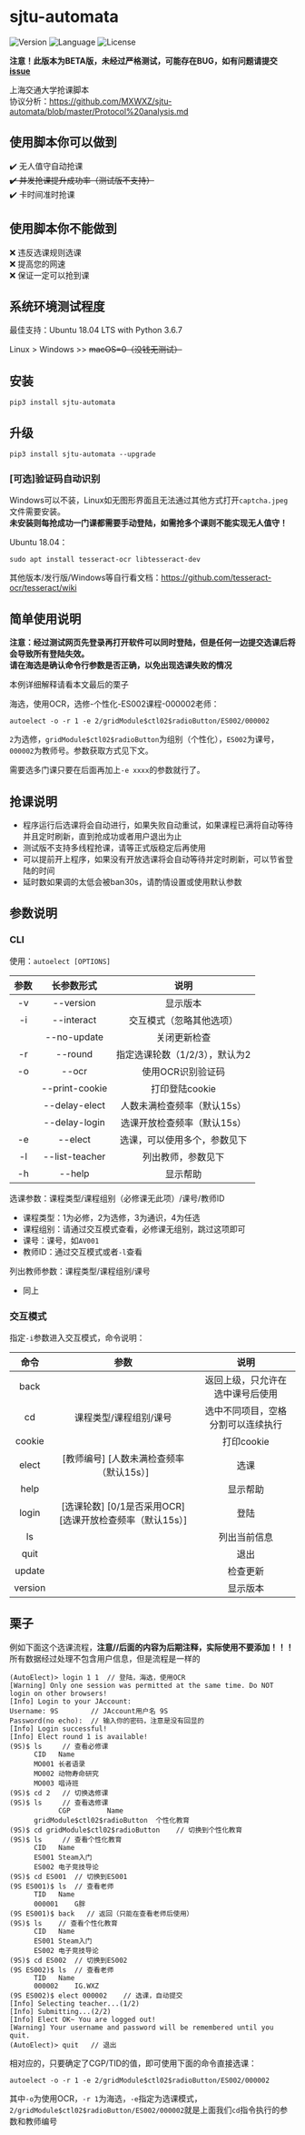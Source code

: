 # sjtu-automata
![Version](https://img.shields.io/badge/Version-0.1.3-blue.svg) ![Language](https://img.shields.io/badge/Language-Python3-red.svg) ![License](https://img.shields.io/badge/License-GPL--3.0-yellow.svg)

**注意！此版本为BETA版，未经过严格测试，可能存在BUG，如有问题请提交[issue](https://github.com/MXWXZ/AutoElect/issues)**

上海交通大学抢课脚本\
协议分析：<https://github.com/MXWXZ/sjtu-automata/blob/master/Protocol%20analysis.md>

## 使用脚本你可以做到
:heavy_check_mark: 无人值守自动抢课\
~~:heavy_check_mark: 并发抢课提升成功率（测试版不支持）~~\
:heavy_check_mark: 卡时间准时抢课

## 使用脚本你不能做到
:x: 违反选课规则选课\
:x: 提高您的网速\
:x: 保证一定可以抢到课

## 系统环境测试程度
最佳支持：Ubuntu 18.04 LTS with Python 3.6.7

Linux > Windows >> ~~macOS=0（没钱无测试）~~

## 安装
    
    pip3 install sjtu-automata

## 升级

    pip3 install sjtu-automata --upgrade

### [可选]验证码自动识别
Windows可以不装，Linux如无图形界面且无法通过其他方式打开`captcha.jpeg`文件需要安装。\
**未安装则每抢成功一门课都需要手动登陆，如需抢多个课则不能实现无人值守！**

Ubuntu 18.04：

    sudo apt install tesseract-ocr libtesseract-dev

其他版本/发行版/Windows等自行看文档：https://github.com/tesseract-ocr/tesseract/wiki
    
## 简单使用说明
**注意：经过测试网页先登录再打开软件可以同时登陆，但是任何一边提交选课后将会导致所有登陆失效。**\
**请在海选是确认命令行参数是否正确，以免出现选课失败的情况**

本例详细解释请看本文最后的栗子

海选，使用OCR，选修-个性化-ES002课程-000002老师：

    autoelect -o -r 1 -e 2/gridModule$ctl02$radioButton/ES002/000002

`2`为选修，`gridModule$ctl02$radioButton`为组别（个性化），`ES002`为课号，`000002`为教师号。参数获取方式见下文。

需要选多门课只要在后面再加上`-e xxxx`的参数就行了。

## 抢课说明
- 程序运行后选课将会自动进行，如果失败自动重试，如果课程已满将自动等待并且定时刷新，直到抢成功或者用户退出为止
- 测试版不支持多线程抢课，请等正式版稳定后再使用
- 可以提前开上程序，如果没有开放选课将会自动等待并定时刷新，可以节省登陆的时间
- 延时数如果调的太低会被ban30s，请酌情设置或使用默认参数

## 参数说明
### CLI
使用：`autoelect [OPTIONS]`

|参数|长参数形式|说明|
|:--:|:--:|:--:|
|-v|--version|显示版本|
|-i|--interact|交互模式（忽略其他选项）|
||--no-update|关闭更新检查|
|-r|--round|指定选课轮数（1/2/3），默认为2|
|-o|--ocr|使用OCR识别验证码|
||--print-cookie|打印登陆cookie|
||--delay-elect|人数未满检查频率（默认15s）|
||--delay-login|选课开放检查频率（默认15s）|
|-e|--elect|选课，可以使用多个，参数见下|
|-l|--list-teacher|列出教师，参数见下|
|-h|--help|显示帮助|

选课参数：课程类型/课程组别（必修课无此项）/课号/教师ID
- 课程类型：1为必修，2为选修，3为通识，4为任选
- 课程组别：请通过交互模式查看，必修课无组别，跳过这项即可
- 课号：课号，如`AV001`
- 教师ID：通过交互模式或者`-l`查看

列出教师参数：课程类型/课程组别/课号
- 同上

### 交互模式
指定`-i`参数进入交互模式，命令说明：

|命令|参数|说明|
|:--:|:--:|:--:|
|back||返回上级，只允许在选中课号后使用|
|cd|课程类型/课程组别/课号|选中不同项目，空格分割可以连续执行|
|cookie||打印cookie|
|elect|[教师编号] [人数未满检查频率（默认15s）]|选课|
|help||显示帮助|
|login|[选课轮数] [0/1是否采用OCR] [选课开放检查频率（默认15s）]|登陆|
|ls||列出当前信息|
|quit||退出|
|update||检查更新|
|version||显示版本|

## 栗子

例如下面这个选课流程，**注意//后面的内容为后期注释，实际使用不要添加！！！**\
所有数据经过处理不包含用户信息，但是流程是一样的

```
(AutoElect)> login 1 1  // 登陆，海选，使用OCR
[Warning] Only one session was permitted at the same time. Do NOT login on other browsers!
[Info] Login to your JAccount:
Username: 9S        // JAccount用户名 9S
Password(no echo):  // 输入你的密码，注意是没有回显的
[Info] Login successful!
[Info] Elect round 1 is available!
(9S)$ ls     // 查看必修课
      CID	Name
      MO001	长者语录
      MO002	动物寿命研究
      MO003	唱诗班
(9S)$ cd 2   // 切换选修课
(9S)$ ls     // 查看选修课
      		CGP			Name
      gridModule$ctl02$radioButton	个性化教育
(9S)$ cd gridModule$ctl02$radioButton    // 切换到个性化教育
(9S)$ ls     // 查看个性化教育
      CID	Name
      ES001	Steam入门
      ES002	电子竞技导论
(9S)$ cd ES001  // 切换到ES001
(9S ES001)$ ls  // 查看老师
      TID	Name
      000001	G胖
(9S ES001)$ back   // 返回（只能在查看老师后使用）     
(9S)$ ls    // 查看个性化教育
      CID	Name
      ES001	Steam入门
      ES002	电子竞技导论
(9S)$ cd ES002  // 切换到ES002
(9S ES002)$ ls  // 查看老师
      TID	Name
      000002	IG.WXZ
(9S ES002)$ elect 000002    // 选课，自动提交
[Info] Selecting teacher...(1/2)
[Info] Submitting...(2/2)
[Info] Elect OK~ You are logged out!
[Warning] Your username and password will be remembered until you quit.
(AutoElect)> quit   // 退出
```

相对应的，只要确定了CGP/TID的值，即可使用下面的命令直接选课：

    autoelect -o -r 1 -e 2/gridModule$ctl02$radioButton/ES002/000002

其中`-o`为使用OCR，`-r 1`为海选，`-e`指定为选课模式，`2/gridModule$ctl02$radioButton/ES002/000002`就是上面我们`cd`指令执行的参数和教师编号
